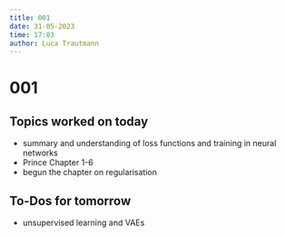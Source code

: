 ```yaml
---
title: 001
date: 31-05-2023
time: 17:03
author: Luca Trautmann
---
```

# 001
## Topics worked on today

- summary and understanding of loss functions and training in neural networks
- Prince Chapter 1-6
- begun the chapter on regularisation 
## To-Dos for tomorrow
- unsupervised learning and VAEs
